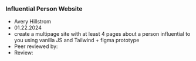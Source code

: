 ### Influential Person Website

+ Avery Hillstrom
+ 01.22.2024
+ create a multipage site with at least 4 pages about a person influential to you using vanilla JS and Tailwind + figma prototype
+ Peer reviewed by: 
+ Review: 